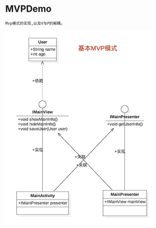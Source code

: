 # MVPDemo

    Mvp模式的实现,以及V与P的解耦。
![简单的MVP模式实现](https://github.com/Gagarinwjj/MVPDemo/blob/master/preview/step1_simple.jpg)
